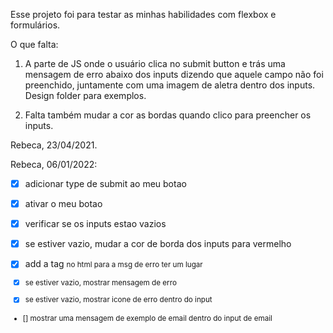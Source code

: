 Esse projeto foi para testar as minhas habilidades com flexbox e formulários.

O que falta:

1. A parte de JS onde o usuário clica no submit button e trás uma mensagem de erro abaixo dos inputs dizendo que aquele campo não foi preenchido, juntamente com uma imagem de aletra dentro dos inputs. Design folder para exemplos.

2. Falta também mudar a cor as bordas quando clico para preencher os inputs.

Rebeca, 23/04/2021.

Rebeca, 06/01/2022:

- [x] adicionar type de submit ao meu botao
- [x] ativar o meu botao
- [x] verificar se os inputs estao vazios
- [x] se estiver vazio, mudar a cor de borda dos inputs para vermelho
- [x] add a tag <small> no html para a msg de erro ter um lugar
- [x] se estiver vazio, mostrar mensagem de erro

- [x] se estiver vazio, mostrar icone de erro dentro do input
- [] mostrar uma mensagem de exemplo de email dentro do input de email

